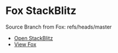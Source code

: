 # Fox StackBlitz

Source Branch from Fox: refs/heads/master

- [Open StackBlitz](https://stackblitz.com/github/assecosolutions/fox-stackblitz/tree/3d8de7d89619c76fe510c783b9ba19307eb2d835?terminal=start)
- [View Fox](https://github.com/assecosolutions/fox/tree/2dfd228b3110bbe80bebe049173ba9264a43f34f)
